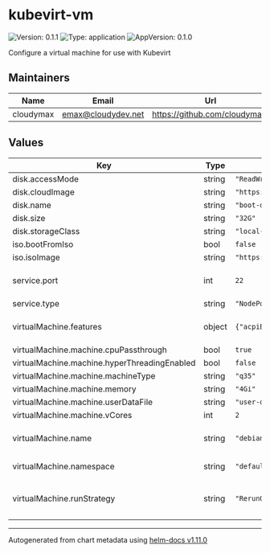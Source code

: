 # kubevirt-vm

![Version: 0.1.1](https://img.shields.io/badge/Version-0.1.1-informational?style=flat-square) ![Type: application](https://img.shields.io/badge/Type-application-informational?style=flat-square) ![AppVersion: 0.1.0](https://img.shields.io/badge/AppVersion-0.1.0-informational?style=flat-square)

Configure a virtual machine for use with Kubevirt

## Maintainers

| Name | Email | Url |
| ---- | ------ | --- |
| cloudymax | <emax@cloudydev.net> | <https://github.com/cloudymax/> |

## Values

| Key | Type | Default | Description |
|-----|------|---------|-------------|
| disk.accessMode | string | `"ReadWriteOnce"` |  |
| disk.cloudImage | string | `"https://cloud.debian.org/images/cloud/bookworm/daily/latest/debian-12-generic-amd64-daily.qcow2"` |  |
| disk.name | string | `"boot-disk"` |  |
| disk.size | string | `"32G"` |  |
| disk.storageClass | string | `"local-path"` |  |
| iso.bootFromIso | bool | `false` |  |
| iso.isoImage | string | `"https://cdimage.debian.org/debian-cd/current/amd64/iso-dvd/debian-12.0.0-amd64-DVD-1.iso"` |  |
| service.port | int | `22` | port to use with k8s service |
| service.type | string | `"NodePort"` |  |
| virtualMachine.features | object | `{"acpiEnabled":true,"autoattachGraphicsDevice":true,"autoattachPodInterface":true,"autoattachSerialConsole":true,"efiEnabled":true,"kvmEnabled":true,"smmEnabled":true}` | Enable the use of the KVM accelerator |
| virtualMachine.machine.cpuPassthrough | bool | `true` |  |
| virtualMachine.machine.hyperThreadingEnabled | bool | `false` |  |
| virtualMachine.machine.machineType | string | `"q35"` |  |
| virtualMachine.machine.memory | string | `"4Gi"` |  |
| virtualMachine.machine.userDataFile | string | `"user-data.yaml"` |  |
| virtualMachine.machine.vCores | int | `2` |  |
| virtualMachine.name | string | `"debian-kvm-dedicated"` | name of the virtualMachine object |
| virtualMachine.namespace | string | `"default"` | namespace to deploy the vm |
| virtualMachine.runStrategy | string | `"RerunOnFailure"` | One of 'Always' `RerunOnFailure` `Manual` `Halted` |

----------------------------------------------
Autogenerated from chart metadata using [helm-docs v1.11.0](https://github.com/norwoodj/helm-docs/releases/v1.11.0)
